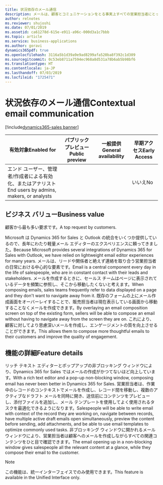 ```yaml
---
title: 状況依存のメール通信
description: メールは、顧客とコミュニケーションをとる事実上すべての営業担当者にとって中心的なシナリオです。
author: relnotes
ms.reviewer: shujoshi
ms.date: 07/01/2019
ms.assetid: ca61278d-615e-e911-a96c-000d3a1c7bbb
ms.topic: article
ms.service: business-applications
ms.author: goravi
dynamics365pdf: true
ms.openlocfilehash: 3116a5b1d39a9e9ad8299afa520ba8f392c1d309
ms.sourcegitcommit: 0c53eb8711a7594ec968a8d531a78b6ab5b98bf6
ms.translationtype: HT
ms.contentlocale: ja-JP
ms.lasthandoff: 07/03/2019
ms.locfileid: "1725471"
---
```

# <a name="contextual-email-communication"></a><span data-ttu-id="cbe8e-103">状況依存のメール通信</span><span class="sxs-lookup"><span data-stu-id="cbe8e-103">Contextual email communication</span></span>
[!include[dynamics365-sales banner](../includes/dynamics365-sales.md)]

| <span data-ttu-id="cbe8e-104">有効対象</span><span class="sxs-lookup"><span data-stu-id="cbe8e-104">Enabled for</span></span>    |  <span data-ttu-id="cbe8e-105">パブリック プレビュー</span><span class="sxs-lookup"><span data-stu-id="cbe8e-105">Public preview</span></span> | <span data-ttu-id="cbe8e-106">一般提供</span><span class="sxs-lookup"><span data-stu-id="cbe8e-106">General availability</span></span> | <span data-ttu-id="cbe8e-107">早期アクセス</span><span class="sxs-lookup"><span data-stu-id="cbe8e-107">Early Access</span></span> |
| ---------- | ---------- |---------- |---------- |
|<span data-ttu-id="cbe8e-108">エンド ユーザー、管理者/作成者による有効化、またはアナリスト</span><span class="sxs-lookup"><span data-stu-id="cbe8e-108">End users by admins, makers, or analysts</span></span>|| |<span data-ttu-id="cbe8e-109">いいえ</span><span class="sxs-lookup"><span data-stu-id="cbe8e-109">No</span></span> |


## <a name="business-value"></a><span data-ttu-id="cbe8e-110">ビジネス バリュー</span><span class="sxs-lookup"><span data-stu-id="cbe8e-110">Business value</span></span>
<!-- bv start -->
<span data-ttu-id="cbe8e-111">顧客から最も多い要求です。</span><span class="sxs-lookup"><span data-stu-id="cbe8e-111">A top request by customers.</span></span> 

<span data-ttu-id="cbe8e-112">Microsoft は Dynamics 365 for Sales と Outlook の統合をいくつか提供しているので、長年にわたり軽量メール エディターのエクスペリエンスに頼ってきました。</span><span class="sxs-lookup"><span data-stu-id="cbe8e-112">Because Microsoft provides several integrations of Dynamics 365 for Sales with Outlook, we have relied on lightweight email editor experiences for many years.</span></span> <span data-ttu-id="cbe8e-113">メールは、リードや関係者と絶えず連絡を取り合う営業担当者の日常における中心的な要素です。</span><span class="sxs-lookup"><span data-stu-id="cbe8e-113">Email is a central component every day in the life of salespeople, who are in constant contact with their leads and stakeholders.</span></span> <span data-ttu-id="cbe8e-114">メールを作成するときに、セールス チームはページに表示されているデータを頻繁に参照し、そこから移動したくないと考えます。</span><span class="sxs-lookup"><span data-stu-id="cbe8e-114">When composing emails, sales teams frequently refer to data displayed on a page and they don't want to navigate away from it.</span></span> <span data-ttu-id="cbe8e-115">既存のフォームの上にメール作成画面をオーバーレイすることで、販売担当者は現在表示している画面から移動することなくメールを作成できます。</span><span class="sxs-lookup"><span data-stu-id="cbe8e-115">By overlaying an email composition screen on top of the existing form, sellers will be able to compose an email without having to navigate away from the screen they are on.</span></span> <span data-ttu-id="cbe8e-116">これにより、顧客に対してより思慮深いメールを作成し、エンゲージメントの質を向上させることができます。</span><span class="sxs-lookup"><span data-stu-id="cbe8e-116">This allows them to compose more thoughtful emails to their customers and improve the quality of engagement.</span></span>
<!-- bv end -->



## <a name="feature-details"></a><span data-ttu-id="cbe8e-117">機能の詳細</span><span class="sxs-lookup"><span data-stu-id="cbe8e-117">Feature details</span></span>
<!--feature detail start -->
<span data-ttu-id="cbe8e-118">リッチ テキスト エディターとポップアップの非ブロッキング ウィンドウにより、Dynamics 365 for Sales ではメールの作成がかつてないほど向上しています。</span><span class="sxs-lookup"><span data-stu-id="cbe8e-118">With a rich text editor and a pop-up non-blocking window, composing email has never been better in Dynamics 365 for Sales.</span></span> <span data-ttu-id="cbe8e-119">営業担当者は、作業中のレコードのコンテキストでメールを作成し、レコード間を移動し、複数のアクティブなドラフト メールを同時に開き、送信前にコンテンツをプレビューし、添付ファイルを追加し、メール テンプレートを使用してよく使用されるタスクを最適化できるようになります。</span><span class="sxs-lookup"><span data-stu-id="cbe8e-119">Salespeople will be able to write email with context of the record they are working on, navigate between records, have multiple active draft emails open simultaneously, preview the content before sending, add attachments, and be able to use email templates to optimize commonly used tasks.</span></span> <span data-ttu-id="cbe8e-120">非ブロッキング ウィンドウに開かれるメール ウィンドウにより、営業担当者は顧客へのメールを作成しながらすべての関連コンテンツをひと目で確認できます。</span><span class="sxs-lookup"><span data-stu-id="cbe8e-120">The email opening up in a non-blocking window gives salespeople all the relevant content at a glance, while they compose their email to the customer.</span></span> 

<!--
![Compose email without losing context](media/features-1.png "Compose email without losing context") -->
<!--feature detail end -->


> [!NOTE]
> <span data-ttu-id="cbe8e-121">この機能は、統一インターフェイスでのみ使用できます。</span><span class="sxs-lookup"><span data-stu-id="cbe8e-121">This feature is available in the Unified Interface only.</span></span>







